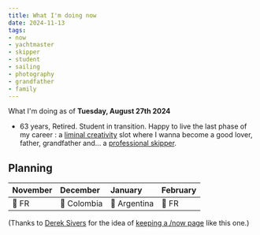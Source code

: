 ```yaml
---
title: What I'm doing now
date: 2024-11-13
tags:
- now
- yachtmaster
- skipper
- student
- sailing
- photography
- grandfather
- family
---
```


What I'm doing as of **Tuesday, August 27th 2024**

* 63 years, Retired. Student in transition. Happy to live the last phase of my career : a [liminal creativity](https://nesslabs.com/liminal-creativity) slot where I wanna become a good lover, father, grandfather and... a [professional skipper](https://ducamp.me/Sea_captain#Skipper). 
<!--* Now page details updated on  [https://nownownow.com/p/LiG6](https://nownownow.com/p/LiG6)-->

## Planning 

| November | December | January | February
|:--|:--|:--|:--|
| 🌳 FR | 🌳 Colombia | 🌳 Argentina | 🌳 FR

(Thanks to <a rel='muse' href='https://sive.rs'>Derek Sivers</a> for the idea of [keeping a /now page](https://nownownow.com/about) like this one.)
